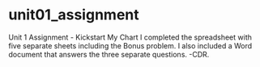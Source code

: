 # unit01_assignment
Unit 1 Assignment - Kickstart My Chart
I completed the spreadsheet with five separate sheets including the Bonus problem.
I also included a Word document that answers the three separate questions.
-CDR.
